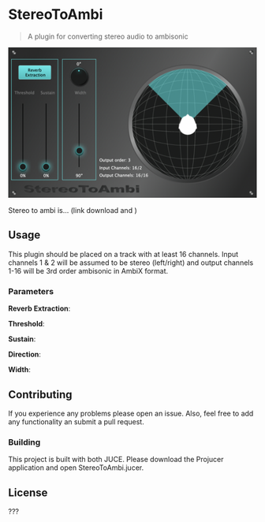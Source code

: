 # StereoToAmbi

> A plugin for converting stereo audio to ambisonic

![StereoToAmbi Plugin](https://github.com/HaydonCardew/StereoToAmbi/blob/master/Images/ScreenShot.png?raw=true "StereoToAmbi running inside Reaper")

Stereo to ambi is... (link download and )

## Usage
This plugin should be placed on a track with at least 16 channels. Input channels 1 & 2 will be assumed to be stereo (left/right) and output channels 1-16 will be 3rd order ambisonic in AmbiX format.

### Parameters

**Reverb Extraction**:

**Threshold**:

**Sustain**:

**Direction**:

**Width**:

## Contributing
If you experience any problems please open an issue. Also, feel free to add any functionality an submit a pull request.

### Building
This project is built with both JUCE. Please download the Projucer application and open StereoToAmbi.jucer.

## License

???
